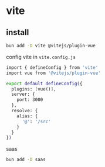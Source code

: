 # vite

## install

```sh
bun add -D vite @vitejs/plugin-vue
```

config vite in `vite.config.js`

```sh
import { defineConfig } from 'vite'
import vue from '@vitejs/plugin-vue'

export default defineConfig({
  plugins: [vue()],
  server: {
    port: 3000
  },
  resolve: {
    alias: {
      '@': '/src'
    }
  }
})

```

saas

```sh
bun add -D saas
```

